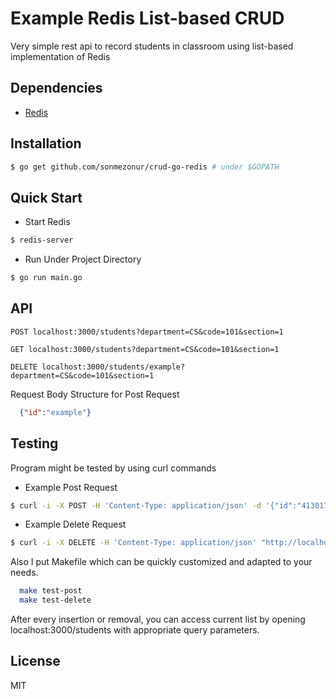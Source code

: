 Example Redis List-based CRUD
=======

Very simple rest api to record students in classroom using list-based implementation of Redis

Dependencies
--------
- [Redis](https://redis.io)

Installation
--------
```bash
$ go get github.com/sonmezonur/crud-go-redis # under $GOPATH
```

Quick Start
--------

- Start Redis
```bash
$ redis-server
```

- Run Under Project Directory
```bash
$ go run main.go
```

API
--------

```
POST localhost:3000/students?department=CS&code=101&section=1
```

```
GET localhost:3000/students?department=CS&code=101&section=1
```

```
DELETE localhost:3000/students/example?department=CS&code=101&section=1
```

Request Body Structure for Post Request

```json
  {"id":"example"}
```


Testing
--------
Program might be tested by using curl commands

- Example Post Request

```bash
$ curl -i -X POST -H 'Content-Type: application/json' -d '{"id":"41301749"}' "http://localhost:3000/students?department=CS&code=101&section=1"
```

- Example Delete Request

```bash
$ curl -i -X DELETE -H 'Content-Type: application/json' "http://localhost:3000/students/41301749?department=CS&code=101&section=1"
```

Also I put Makefile which can be quickly customized and adapted to your needs.

```bash
  make test-post
  make test-delete
```

After every insertion or removal, you can access current list by opening localhost:3000/students with appropriate query parameters.


License
--------
MIT
